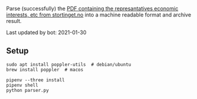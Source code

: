 Parse (successfully) the [PDF containing the represantatives economic interests, etc from stortinget.no](https://www.stortinget.no/no/Stortinget-og-demokratiet/Representantene/Okonomiske-interesser/) into a machine readable format and archive result.

Last updated by bot: 2021-01-30

## Setup
    sudo apt install poppler-utils  # debian/ubuntu
    brew install poppler  # macos

    pipenv --three install
    pipenv shell
    python parser.py
